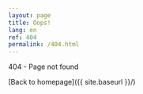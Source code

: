 ```yaml
---
layout: page
title: Oops!
lang: en
ref: 404
permalink: /404.html
---
```


404 - Page not found

[Back to homepage]({{ site.baseurl }}/)
